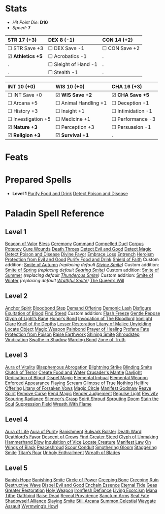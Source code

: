 # Stats

- *Hit Point Die:* **D10**
- *Speed:* **7**


STR 17 (+3) | DEX 8 (-1) | CON 14 (+2) 
 :-- | :-- | :-- 
☐ STR Save +3 | ☐ DEX Save -1 | ☐ CON Save +2 
☑ **Athletics +5** | ☐ Acrobatics -1 | . 
. | ☐ Sleight of Hand -1 | . 
. | ☐ Stealth -1 | . 



INT 10 (+0) | WIS 10 (+0) | CHA 16 (+3)
:-- | :-- | :-- 
☐ INT Save +0 | ☑ **WIS Save +2** | ☑ **CHA Save +5**
☐ Arcana +5 | ☐ Animal Handling +1 | ☐ Deception -1
☐ History +3 | ☐ Insight +1 | ☐ Intimidation -1
☐ Investigation +5 | ☐ Medicine +1 | ☐ Performance -3
☑ **Nature +3** | ☐ Perception +3 | ☐ Persuasion -1
☑ **Religion +3** | ☑ **Survival +1** | .


# Feats


# Prepared Spells

- **Level 1**
  [Purify Food and Drink](spells.md#spells-p#purify-food-and-drink)
  [Detect Poison and Disease](spells.md#spells-d#detect-poison-and-disease)

# Paladin Spell Reference
## Level 1
[Beacon of Valor](spells.md#spells-b#beacon-of-valor)
[Bless](spells.md#spells-b#bless)
[Ceremony](spells.md#spells-c#ceremony)
[Command](spells.md#spells-c#command)
[Compelled Duel](spells.md#spells-c#compelled-duel)
[Corpus Potency](spells.md#spells-c#corpus-potency)
[Cure Wounds](spells.md#spells-c#cure-wounds)
[Death Throes](spells.md#spells-d#death-throes)
[Detect Evil and Good](spells.md#spells-d#detect-evil-and-good)
[Detect Magic](spells.md#spells-d#detect-magic)
[Detect Poison and Disease](spells.md#spells-d#detect-poison-and-disease)
[Divine Favor](spells.md#spells-d#divine-favor)
[Embrace Loss](spells.md#spells-e#embrace-loss)
[Entrench](spells.md#spells-e#entrench)
[Heroism](spells.md#spells-h#heroism)
[Protection from Evil and Good](spells.md#spells-p#protection-from-evil-and-good)
[Purify Food and Drink](spells.md#spells-p#purify-food-and-drink)
[Shield of Faith](spells.md#spells-s#shield-of-faith)
Custom addition: [Smite of Autumn](spells.md#spells-s#smite-of-autumn) *(replacing default [Divine Smite](spells.md#spells-d#divine-smite))*
Custom addition: [Smite of Spring](spells.md#spells-s#smite-of-spring) *(replacing default [Searing Smite](spells.md#spells-s#searing-smite))*
Custom addition: [Smite of Summer](spells.md#spells-s#smite-of-summer) *(replacing default [Thunderous Smite](spells.md#spells-t#thunderous-smite))*
Custom addition: [Smite of Winter](spells.md#spells-s#smite-of-winter) *(replacing default [Wrathful Smite](spells.md#spells-w#wrathful-smite))*
[The Queen’s Will](spells.md#spells-t#the-queen’s-will)
## Level 2
[Anchor Spirit](spells.md#spells-a#anchor-spirit)
[Bloodbond Step](spells.md#spells-b#bloodbond-step)
[Demand Offering](spells.md#spells-d#demand-offering)
[Demonic Lash](spells.md#spells-d#demonic-lash)
[Disfigure](spells.md#spells-d#disfigure)
[Exultation of Blood](spells.md#spells-e#exultation-of-blood)
[Find Steed](spells.md#spells-f#find-steed)
Custom addition: [Flash Freeze](spells.md#spells-f#flash-freeze)
[Gentle Repose](spells.md#spells-g#gentle-repose)
[Glyph of Light’s Bane](spells.md#spells-g#glyph-of-light’s-bane)
[Honor’s Bond](spells.md#spells-h#honor’s-bond)
[Invocation of The Bloodlord](spells.md#spells-i#invocation-of-the-bloodlord)
[Ironlight Glare](spells.md#spells-i#ironlight-glare)
[Knell of the Depths](spells.md#spells-k#knell-of-the-depths)
[Lesser Restoration](spells.md#spells-l#lesser-restoration)
[Litany of Malice Unyielding](spells.md#spells-l#litany-of-malice-unyielding)
[Locate Object](spells.md#spells-l#locate-object)
[Magic Weapon](spells.md#spells-m#magic-weapon)
[Painbond](spells.md#spells-p#painbond)
[Prayer of Healing](spells.md#spells-p#prayer-of-healing)
[Profane Fate](spells.md#spells-p#profane-fate)
[Protection from Poison](spells.md#spells-p#protection-from-poison)
[Raise Earthwork](spells.md#spells-r#raise-earthwork)
[Shining Smite](spells.md#spells-s#shining-smite)
[Shroudstep Vindication](spells.md#spells-s#shroudstep-vindication)
[Swathe in Shadow](spells.md#spells-s#swathe-in-shadow)
[Warding Bond](spells.md#spells-w#warding-bond)
[Zone of Truth](spells.md#spells-z#zone-of-truth)
## Level 3
[Aura of Vitality](spells.md#spells-a#aura-of-vitality)
[Blasphemous Abrogation](spells.md#spells-b#blasphemous-abrogation)
[Blightning Strike](spells.md#spells-b#blightning-strike)
[Blinding Smite](spells.md#spells-b#blinding-smite)
[Clutch of Terror](spells.md#spells-c#clutch-of-terror)
[Create Food and Water](spells.md#spells-c#create-food-and-water)
[Crusader's Mantle](spells.md#spells-c#crusader's-mantle)
[Daylight](spells.md#spells-d#daylight)
[Dedication of Blood](spells.md#spells-d#dedication-of-blood)
[Dispel Magic](spells.md#spells-d#dispel-magic)
[Elemental Imbual](spells.md#spells-e#elemental-imbual)
[Elemental Weapon](spells.md#spells-e#elemental-weapon)
[Enforced Appearance](spells.md#spells-e#enforced-appearance)
[Flaying Scream](spells.md#spells-f#flaying-scream)
[Glimpse of True Nothing](spells.md#spells-g#glimpse-of-true-nothing)
[Hellfire Offering](spells.md#spells-h#hellfire-offering)
[Litany of Forsaken Vows](spells.md#spells-l#litany-of-forsaken-vows)
[Magic Circle](spells.md#spells-m#magic-circle)
[Manifest Godmaw](spells.md#spells-m#manifest-godmaw)
[Reave Spirit](spells.md#spells-r#reave-spirit)
[Remove Curse](spells.md#spells-r#remove-curse)
[Rend Magic](spells.md#spells-r#rend-magic)
[Render Judgement](spells.md#spells-r#render-judgement)
[Repulse Light](spells.md#spells-r#repulse-light)
[Revivify](spells.md#spells-r#revivify)
[Scouring Radiance](spells.md#spells-s#scouring-radiance)
[Silencer’s Grasp](spells.md#spells-s#silencer’s-grasp)
[Spirit Shroud](spells.md#spells-s#spirit-shroud)
[Sprouting Doom](spells.md#spells-s#sprouting-doom)
[Stain the Soul](spells.md#spells-s#stain-the-soul)
[Suppression Field](spells.md#spells-s#suppression-field)
[Wreath With Flame](spells.md#spells-w#wreath-with-flame)
## Level 4
[Aura of Life](spells.md#spells-a#aura-of-life)
[Aura of Purity](spells.md#spells-a#aura-of-purity)
[Banishment](spells.md#spells-b#banishment)
[Bulwark Bolster](spells.md#spells-b#bulwark-bolster)
[Death Ward](spells.md#spells-d#death-ward)
[Deathlord’s Favor](spells.md#spells-d#deathlord’s-favor)
[Descent of Crows](spells.md#spells-d#descent-of-crows)
[Find Greater Steed](spells.md#spells-f#find-greater-steed)
[Glyph of Unmaking](spells.md#spells-g#glyph-of-unmaking)
[Hammerhand Blow](spells.md#spells-h#hammerhand-blow)
[Inquisition of Vice](spells.md#spells-i#inquisition-of-vice)
[Locate Creature](spells.md#spells-l#locate-creature)
[Manifest Law](spells.md#spells-m#manifest-law)
[On Wings of Black](spells.md#spells-o#on-wings-of-black)
[Peaceshroud](spells.md#spells-p#peaceshroud)
[Scour Conduit](spells.md#spells-s#scour-conduit)
[Smothering Gloom](spells.md#spells-s#smothering-gloom)
[Staggering Smite](spells.md#spells-s#staggering-smite)
[Titan’s Roar](spells.md#spells-t#titan’s-roar)
[Unholy Enthrallment](spells.md#spells-u#unholy-enthrallment)
[Wreath of Blades](spells.md#spells-w#wreath-of-blades)
## Level 5
[Banish Hope](spells.md#spells-b#banish-hope)
[Banishing Smite](spells.md#spells-b#banishing-smite)
[Circle of Power](spells.md#spells-c#circle-of-power)
[Creeping Bone](spells.md#spells-c#creeping-bone)
[Creeping Ruin](spells.md#spells-c#creeping-ruin)
[Destructive Wave](spells.md#spells-d#destructive-wave)
[Dispel Evil and Good](spells.md#spells-d#dispel-evil-and-good)
[Enchain Essence](spells.md#spells-e#enchain-essence)
[Eternal Tide](spells.md#spells-e#eternal-tide)
[Geas](spells.md#spells-g#geas)
[Greater Restoration](spells.md#spells-g#greater-restoration)
[Holy Weapon](spells.md#spells-h#holy-weapon)
[Ironflesh Defiance](spells.md#spells-i#ironflesh-defiance)
[Living Exorcism](spells.md#spells-l#living-exorcism)
[Mana Tithe](spells.md#spells-m#mana-tithe)
[Oathbind](spells.md#spells-o#oathbind)
[Raise Dead](spells.md#spells-r#raise-dead)
[Reveal Providence](spells.md#spells-r#reveal-providence)
[Sanctum Arms](spells.md#spells-s#sanctum-arms)
[Seal Fate](spells.md#spells-s#seal-fate)
[Shadowself Alliance](spells.md#spells-s#shadowself-alliance)
[Slaying Smite](spells.md#spells-s#slaying-smite)
[Still Arcana](spells.md#spells-s#still-arcana)
[Summon Celestial](spells.md#spells-s#summon-celestial)
[Waygate Assault](spells.md#spells-w#waygate-assault)
[Wyrmwing’s Howl](spells.md#spells-w#wyrmwing’s-howl)